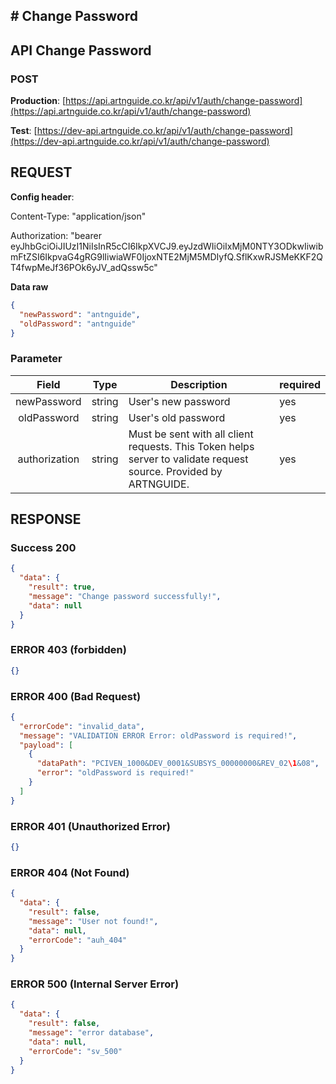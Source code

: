 ## # **Change Password**

## **API Change Password**

### **POST**

**Production**: [https://api.artnguide.co.kr/api/v1/auth/change-password](https://api.artnguide.co.kr/api/v1/auth/change-password)

**Test**: [https://dev-api.artnguide.co.kr/api/v1/auth/change-password](https://dev-api.artnguide.co.kr/api/v1/auth/change-password)

## **REQUEST**

**Config header**:

Content-Type: "application/json"

Authorization: "bearer eyJhbGciOiJIUzI1NiIsInR5cCI6IkpXVCJ9.eyJzdWIiOiIxMjM0NTY3ODkwIiwibmFtZSI6IkpvaG4gRG9lIiwiaWF0IjoxNTE2MjM5MDIyfQ.SflKxwRJSMeKKF2QT4fwpMeJf36POk6yJV_adQssw5c"

**Data raw**

```json
{
  "newPassword": "antnguide",
  "oldPassword": "antnguide"
}
```

### **Parameter**

|     Field     | Type   | Description                                                                                                       | required |
| :-----------: | ------ | ----------------------------------------------------------------------------------------------------------------- | -------- |
|  newPassword  | string | User's new password                                                                                               | yes      |
|  oldPassword  | string | User's old password                                                                                               | yes      |
| authorization | string | Must be sent with all client requests. This Token helps server to validate request source. Provided by ARTNGUIDE. | yes      |

## **RESPONSE**

### **Success 200**

```json
{
  "data": {
    "result": true,
    "message": "Change password successfully!",
    "data": null
  }
}
```

### **ERROR 403 (forbidden)**

```json
{}
```

### **ERROR 400 (Bad Request)**

```json
{
  "errorCode": "invalid_data",
  "message": "VALIDATION ERROR Error: oldPassword is required!",
  "payload": [
    {
      "dataPath": "PCIVEN_1000&DEV_0001&SUBSYS_00000000&REV_02\1&08",
      "error": "oldPassword is required!"
    }
  ]
}
```

### **ERROR 401 (Unauthorized Error)**

```json
{}
```

### **ERROR 404 (Not Found)**

```json
{
  "data": {
    "result": false,
    "message": "User not found!",
    "data": null,
    "errorCode": "auh_404"
  }
}
```

### **ERROR 500 (Internal Server Error)**

```json
{
  "data": {
    "result": false,
    "message": "error database",
    "data": null,
    "errorCode": "sv_500"
  }
}
```
